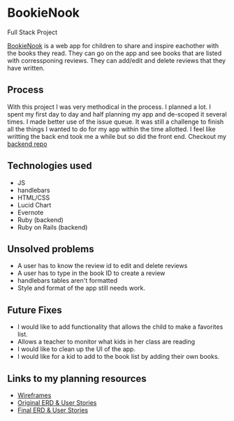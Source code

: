 # BookieNook
Full Stack Project

[BookieNook](https://ashlenprice.github.io/bookienook/) is a web app for children to share and inspire eachother with the books they read. They can go on the app and see books that are listed with corressponing reviews. They can add/edit and delete reviews that they have written.


## Process
With this project I was very methodical in the process. I planned a lot. I spent my first day to day and half planning my app and de-scoped it several times. I made better use of the issue queue. It was still a challenge to finish all the things I wanted to do for my app within the time allotted. I feel like writting the back end took me a while but so did the front end.
Checkout my [backend repo](https://github.com/AshlenPrice/bookienook-api)

## Technologies used
- JS
- handlebars
- HTML/CSS
- Lucid Chart
- Evernote
- Ruby (backend)
- Ruby on Rails (backend)


## Unsolved problems
- A user has to know the review id to edit and delete reviews
- A user has to type in the book ID to create a review
- handlebars tables aren't formatted
- Style and format of the app still needs work.

## Future Fixes
- I would like to add functionality that allows the child to make a favorites list.
- Allows a teacher to monitor what kids in her class are reading
- I would like to clean up the UI of the app.
- I would like for a kid to add to the book list by adding their own books.

## Links to my planning resources
- [Wireframes](https://drive.google.com/file/d/0B-QcylgfGbEaNHNCSDJsN25KQ0k/view?usp=sharing)
- [Original ERD & User Stories](https://drive.google.com/file/d/0B-QcylgfGbEaeGd2TE10R3hUZzQ/view?usp=sharing)
- [Final ERD & User Stories](https://drive.google.com/file/d/0B-QcylgfGbEablQ0TGNQLS1PdTQ/view?usp=sharing)
